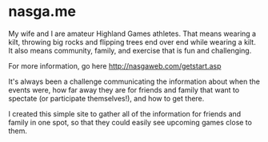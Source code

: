 nasga.me
========
My wife and I are amateur Highland Games athletes.
That means wearing a kilt, throwing big rocks and flipping trees end over end while wearing a kilt.
It also means community, family, and exercise that is fun and challenging.

For more information, go here http://nasgaweb.com/getstart.asp

It's always been a challenge communicating the information about when the events were, how far away they are for friends and family that want to spectate
(or participate themselves!), and how to get there.

I created this simple site to gather all of the information for friends and family in one spot, so that they could easily see upcoming games close to them.